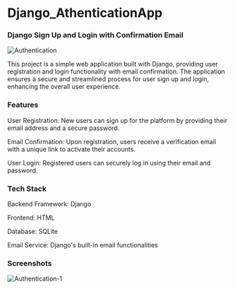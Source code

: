 # Django_AthenticationApp

### **Django Sign Up and Login with Confirmation Email**


![Authentication](https://github.com/Pramod025/Django_AthenticationApp/assets/57028365/e2025fdd-45fc-4453-b688-e4f2ecafe129)


This project is a simple web application built with Django, providing user registration and login functionality with email confirmation. The application ensures a secure and streamlined process for user sign up and login, enhancing the overall user experience.

### **Features**

User Registration: New users can sign up for the platform by providing their email address and a secure password.  

Email Confirmation: Upon registration, users receive a verification email with a unique link to activate their accounts.  

User Login: Registered users can securely log in using their email and password.  




### **Tech Stack**

Backend Framework: Django

Frontend: HTML

Database: SQLite

Email Service: Django's built-in email functionalities




### **Screenshots**


![Authentication-1](https://github.com/Pramod025/Django_AthenticationApp/assets/57028365/c452b018-474e-449f-9a84-f1299ef1af0d)
